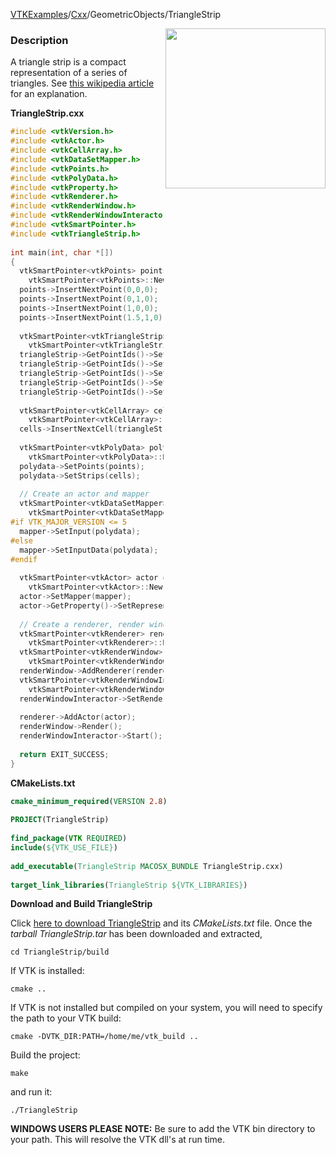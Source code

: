 [VTKExamples](Home)/[Cxx](Cxx)/GeometricObjects/TriangleStrip

<img align="right" src="https://github.com/lorensen/VTKExamples/raw/master/Testing/Baseline/GeometricObjects/TestTriangleStrip.png" width="256" />

### Description
A triangle strip is a compact representation of a series of triangles. See [this wikipedia article](http://en.wikipedia.org/wiki/Triangle_strip) for an explanation.

**TriangleStrip.cxx**
```c++
#include <vtkVersion.h>
#include <vtkActor.h>
#include <vtkCellArray.h>
#include <vtkDataSetMapper.h>
#include <vtkPoints.h>
#include <vtkPolyData.h>
#include <vtkProperty.h>
#include <vtkRenderer.h>
#include <vtkRenderWindow.h>
#include <vtkRenderWindowInteractor.h>
#include <vtkSmartPointer.h>
#include <vtkTriangleStrip.h>
 
int main(int, char *[])
{
  vtkSmartPointer<vtkPoints> points = 
    vtkSmartPointer<vtkPoints>::New();
  points->InsertNextPoint(0,0,0);
  points->InsertNextPoint(0,1,0);
  points->InsertNextPoint(1,0,0);
  points->InsertNextPoint(1.5,1,0);
 
  vtkSmartPointer<vtkTriangleStrip> triangleStrip =
    vtkSmartPointer<vtkTriangleStrip>::New();
  triangleStrip->GetPointIds()->SetNumberOfIds(4);
  triangleStrip->GetPointIds()->SetId(0,0);
  triangleStrip->GetPointIds()->SetId(1,1);
  triangleStrip->GetPointIds()->SetId(2,2);
  triangleStrip->GetPointIds()->SetId(3,3);
 
  vtkSmartPointer<vtkCellArray> cells = 
    vtkSmartPointer<vtkCellArray>::New();
  cells->InsertNextCell(triangleStrip);
 
  vtkSmartPointer<vtkPolyData> polydata =
    vtkSmartPointer<vtkPolyData>::New();
  polydata->SetPoints(points);
  polydata->SetStrips(cells);
 
  // Create an actor and mapper
  vtkSmartPointer<vtkDataSetMapper> mapper = 
    vtkSmartPointer<vtkDataSetMapper>::New();
#if VTK_MAJOR_VERSION <= 5
  mapper->SetInput(polydata);
#else
  mapper->SetInputData(polydata);
#endif
 
  vtkSmartPointer<vtkActor> actor = 
    vtkSmartPointer<vtkActor>::New();
  actor->SetMapper(mapper);
  actor->GetProperty()->SetRepresentationToWireframe();
 
  // Create a renderer, render window, and interactor
  vtkSmartPointer<vtkRenderer> renderer = 
    vtkSmartPointer<vtkRenderer>::New();
  vtkSmartPointer<vtkRenderWindow> renderWindow = 
    vtkSmartPointer<vtkRenderWindow>::New();
  renderWindow->AddRenderer(renderer);
  vtkSmartPointer<vtkRenderWindowInteractor> renderWindowInteractor = 
    vtkSmartPointer<vtkRenderWindowInteractor>::New();
  renderWindowInteractor->SetRenderWindow(renderWindow);
 
  renderer->AddActor(actor);
  renderWindow->Render();
  renderWindowInteractor->Start();
 
  return EXIT_SUCCESS;
}
```
**CMakeLists.txt**
```cmake
cmake_minimum_required(VERSION 2.8)
 
PROJECT(TriangleStrip)
 
find_package(VTK REQUIRED)
include(${VTK_USE_FILE})
 
add_executable(TriangleStrip MACOSX_BUNDLE TriangleStrip.cxx)
 
target_link_libraries(TriangleStrip ${VTK_LIBRARIES})
```

**Download and Build TriangleStrip**

Click [here to download TriangleStrip](https://github.com/lorensen/VTKWikiExamplesTarballs/raw/master/TriangleStrip.tar) and its *CMakeLists.txt* file.
Once the *tarball TriangleStrip.tar* has been downloaded and extracted,
```
cd TriangleStrip/build 
```
If VTK is installed:
```
cmake ..
```
If VTK is not installed but compiled on your system, you will need to specify the path to your VTK build:
```
cmake -DVTK_DIR:PATH=/home/me/vtk_build ..
```
Build the project:
```
make
```
and run it:
```
./TriangleStrip
```
**WINDOWS USERS PLEASE NOTE:** Be sure to add the VTK bin directory to your path. This will resolve the VTK dll's at run time.

